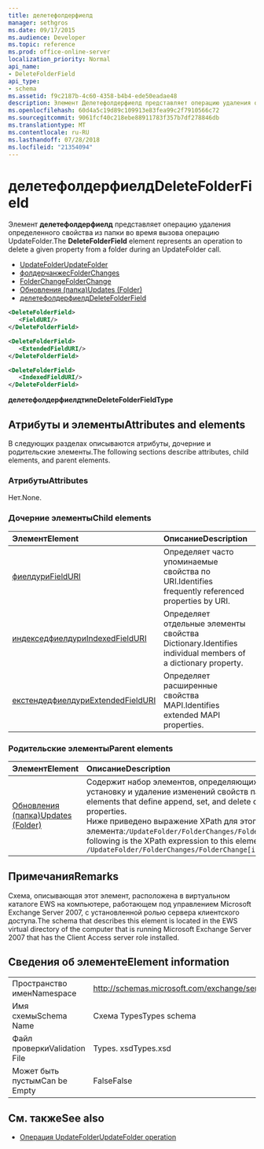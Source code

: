 ```yaml
---
title: делетефолдерфиелд
manager: sethgros
ms.date: 09/17/2015
ms.audience: Developer
ms.topic: reference
ms.prod: office-online-server
localization_priority: Normal
api_name:
- DeleteFolderField
api_type:
- schema
ms.assetid: f9c2187b-4c60-4358-b4b4-ede50eadae48
description: Элемент Делетефолдерфиелд представляет операцию удаления определенного свойства из папки во время вызова операцию UpdateFolder.
ms.openlocfilehash: 60d4a5c19d89c109913e83fea99c2f7910566c72
ms.sourcegitcommit: 9061fcf40c218ebe88911783f357b7df278846db
ms.translationtype: MT
ms.contentlocale: ru-RU
ms.lasthandoff: 07/28/2018
ms.locfileid: "21354094"
---
```

# <a name="deletefolderfield"></a><span data-ttu-id="d2a20-103">делетефолдерфиелд</span><span class="sxs-lookup"><span data-stu-id="d2a20-103">DeleteFolderField</span></span>

<span data-ttu-id="d2a20-104">Элемент **делетефолдерфиелд** представляет операцию удаления определенного свойства из папки во время вызова операцию UpdateFolder.</span><span class="sxs-lookup"><span data-stu-id="d2a20-104">The **DeleteFolderField** element represents an operation to delete a given property from a folder during an UpdateFolder call.</span></span> 
  
- [<span data-ttu-id="d2a20-105">UpdateFolder</span><span class="sxs-lookup"><span data-stu-id="d2a20-105">UpdateFolder</span></span>](updatefolder.md) 
- [<span data-ttu-id="d2a20-106">фолдерчанжес</span><span class="sxs-lookup"><span data-stu-id="d2a20-106">FolderChanges</span></span>](folderchanges.md)  
- [<span data-ttu-id="d2a20-107">FolderChange</span><span class="sxs-lookup"><span data-stu-id="d2a20-107">FolderChange</span></span>](folderchange.md)  
- [<span data-ttu-id="d2a20-108">Обновления (папка)</span><span class="sxs-lookup"><span data-stu-id="d2a20-108">Updates (Folder)</span></span>](updates-folder.md) 
- [<span data-ttu-id="d2a20-109">делетефолдерфиелд</span><span class="sxs-lookup"><span data-stu-id="d2a20-109">DeleteFolderField</span></span>](deletefolderfield.md)
  
```xml
<DeleteFolderField>
   <FieldURI/>
</DeleteFolderField>
```

```xml
<DeleteFolderField>
   <ExtendedFieldURI/>
</DeleteFolderField>
```

```xml
<DeleteFolderField>
   <IndexedFieldURI/>
</DeleteFolderField>
```

<span data-ttu-id="d2a20-110">**делетефолдерфиелдтипе**</span><span class="sxs-lookup"><span data-stu-id="d2a20-110">**DeleteFolderFieldType**</span></span>

## <a name="attributes-and-elements"></a><span data-ttu-id="d2a20-111">Атрибуты и элементы</span><span class="sxs-lookup"><span data-stu-id="d2a20-111">Attributes and elements</span></span>

<span data-ttu-id="d2a20-112">В следующих разделах описываются атрибуты, дочерние и родительские элементы.</span><span class="sxs-lookup"><span data-stu-id="d2a20-112">The following sections describe attributes, child elements, and parent elements.</span></span>
  
### <a name="attributes"></a><span data-ttu-id="d2a20-113">Атрибуты</span><span class="sxs-lookup"><span data-stu-id="d2a20-113">Attributes</span></span>

<span data-ttu-id="d2a20-114">Нет.</span><span class="sxs-lookup"><span data-stu-id="d2a20-114">None.</span></span>
  
### <a name="child-elements"></a><span data-ttu-id="d2a20-115">Дочерние элементы</span><span class="sxs-lookup"><span data-stu-id="d2a20-115">Child elements</span></span>

|<span data-ttu-id="d2a20-116">**Элемент**</span><span class="sxs-lookup"><span data-stu-id="d2a20-116">**Element**</span></span>|<span data-ttu-id="d2a20-117">**Описание**</span><span class="sxs-lookup"><span data-stu-id="d2a20-117">**Description**</span></span>|
|:-----|:-----|
|[<span data-ttu-id="d2a20-118">фиелдури</span><span class="sxs-lookup"><span data-stu-id="d2a20-118">FieldURI</span></span>](fielduri.md) <br/> |<span data-ttu-id="d2a20-119">Определяет часто упоминаемые свойства по URI.</span><span class="sxs-lookup"><span data-stu-id="d2a20-119">Identifies frequently referenced properties by URI.</span></span>  <br/> |
|[<span data-ttu-id="d2a20-120">индекседфиелдури</span><span class="sxs-lookup"><span data-stu-id="d2a20-120">IndexedFieldURI</span></span>](indexedfielduri.md) <br/> |<span data-ttu-id="d2a20-121">Определяет отдельные элементы свойства Dictionary.</span><span class="sxs-lookup"><span data-stu-id="d2a20-121">Identifies individual members of a dictionary property.</span></span>  <br/> |
|[<span data-ttu-id="d2a20-122">екстендедфиелдури</span><span class="sxs-lookup"><span data-stu-id="d2a20-122">ExtendedFieldURI</span></span>](extendedfielduri.md) <br/> |<span data-ttu-id="d2a20-123">Определяет расширенные свойства MAPI.</span><span class="sxs-lookup"><span data-stu-id="d2a20-123">Identifies extended MAPI properties.</span></span>  <br/> |
   
### <a name="parent-elements"></a><span data-ttu-id="d2a20-124">Родительские элементы</span><span class="sxs-lookup"><span data-stu-id="d2a20-124">Parent elements</span></span>

|<span data-ttu-id="d2a20-125">**Элемент**</span><span class="sxs-lookup"><span data-stu-id="d2a20-125">**Element**</span></span>|<span data-ttu-id="d2a20-126">**Описание**</span><span class="sxs-lookup"><span data-stu-id="d2a20-126">**Description**</span></span>|
|:-----|:-----|
|[<span data-ttu-id="d2a20-127">Обновления (папка)</span><span class="sxs-lookup"><span data-stu-id="d2a20-127">Updates (Folder)</span></span>](updates-folder.md) <br/> |<span data-ttu-id="d2a20-128">Содержит набор элементов, определяющих Добавление, установку и удаление изменений свойств папки.</span><span class="sxs-lookup"><span data-stu-id="d2a20-128">Contains a set of elements that define append, set, and delete changes to folder properties.</span></span>  <br/> <span data-ttu-id="d2a20-129">Ниже приведено выражение XPath для этого элемента:`/UpdateFolder/FolderChanges/FolderChange[i]/Updates`</span><span class="sxs-lookup"><span data-stu-id="d2a20-129">The following is the XPath expression to this element:  `/UpdateFolder/FolderChanges/FolderChange[i]/Updates`</span></span> <br/> |
   
## <a name="remarks"></a><span data-ttu-id="d2a20-130">Примечания</span><span class="sxs-lookup"><span data-stu-id="d2a20-130">Remarks</span></span>

<span data-ttu-id="d2a20-131">Схема, описывающая этот элемент, расположена в виртуальном каталоге EWS на компьютере, работающем под управлением Microsoft Exchange Server 2007, с установленной ролью сервера клиентского доступа.</span><span class="sxs-lookup"><span data-stu-id="d2a20-131">The schema that describes this element is located in the EWS virtual directory of the computer that is running Microsoft Exchange Server 2007 that has the Client Access server role installed.</span></span>
  
## <a name="element-information"></a><span data-ttu-id="d2a20-132">Сведения об элементе</span><span class="sxs-lookup"><span data-stu-id="d2a20-132">Element information</span></span>

|||
|:-----|:-----|
|<span data-ttu-id="d2a20-133">Пространство имен</span><span class="sxs-lookup"><span data-stu-id="d2a20-133">Namespace</span></span>  <br/> |http://schemas.microsoft.com/exchange/services/2006/types  <br/> |
|<span data-ttu-id="d2a20-134">Имя схемы</span><span class="sxs-lookup"><span data-stu-id="d2a20-134">Schema Name</span></span>  <br/> |<span data-ttu-id="d2a20-135">Схема Types</span><span class="sxs-lookup"><span data-stu-id="d2a20-135">Types schema</span></span>  <br/> |
|<span data-ttu-id="d2a20-136">Файл проверки</span><span class="sxs-lookup"><span data-stu-id="d2a20-136">Validation File</span></span>  <br/> |<span data-ttu-id="d2a20-137">Types. xsd</span><span class="sxs-lookup"><span data-stu-id="d2a20-137">Types.xsd</span></span>  <br/> |
|<span data-ttu-id="d2a20-138">Может быть пустым</span><span class="sxs-lookup"><span data-stu-id="d2a20-138">Can be Empty</span></span>  <br/> |<span data-ttu-id="d2a20-139">False</span><span class="sxs-lookup"><span data-stu-id="d2a20-139">False</span></span>  <br/> |
   
## <a name="see-also"></a><span data-ttu-id="d2a20-140">См. также</span><span class="sxs-lookup"><span data-stu-id="d2a20-140">See also</span></span>

- [<span data-ttu-id="d2a20-141">Операция UpdateFolder</span><span class="sxs-lookup"><span data-stu-id="d2a20-141">UpdateFolder operation</span></span>](updatefolder-operation.md)

